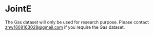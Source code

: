 # JointE
The Gas dataset will only be used for research purpose.
Please contact zhw1608163028@gmail.com if you require the Gas dataset.
